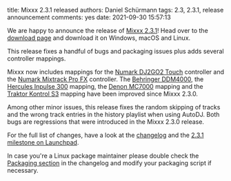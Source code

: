 title: Mixxx 2.3.1 released
authors: Daniel Schürmann
tags: 2.3, 2.3.1, release announcement
comments: yes
date: 2021-09-30 15:57:13

We are happy to announce the release of [Mixxx 2.3.1](https://github.com/mixxxdj/mixxx/releases/tag/2.3.1)!
Head over to the [download page]({filename}/pages/download.md#stable) and download it on Windows, macOS and Linux.

This release fixes a handful of bugs and packaging issues plus adds several controller mappings.

Mixxx now includes mappings for the [Numark DJ2GO2 Touch](https://manual.mixxx.org/2.3/en/hardware/controllers/numark_dj2go2_touch.html) controller and the [Numark Mixtrack Pro FX](https://manual.mixxx.org/2.3/en/hardware/controllers/numark_mixtrack_pro_fx.html) controller. The [Behringer DDM4000](https://manual.mixxx.org/2.3/en/hardware/controllers/behringer_ddm4000.html), the [Hercules Inpulse 300](https://manual.mixxx.org/2.3/en/hardware/controllers/hercules_djcontrol_inpulse_300.html) mapping, the [Denon MC7000](https://manual.mixxx.org/2.3/en/hardware/controllers/denon_mc7000.html) mapping and the [Traktor Kontrol S3](https://manual.mixxx.org/2.3/en/hardware/controllers/native_instruments_traktor_kontrol_s3.html) mapping have been improved since Mixxx 2.3.0.

Among other minor issues, this release fixes the random skipping of tracks and the wrong track entries in the history playlist when using AutoDJ.
Both bugs are regressions that were introduced in the Mixxx 2.3.0 release.

For the full list of changes, have a look at the [changelog](https://manual.mixxx.org/2.3/en/chapters/appendix/changelog.html#v2-3-1) and the [2.3.1 milestone on Launchpad](https://launchpad.net/mixxx/+milestone/2.3.1).

In case you're a Linux package maintainer please double check the [Packaging section](https://github.com/mixxxdj/mixxx/blob/2.3.1/CHANGELOG.md#packaging) in the changelog and modify your packaging script if necessary.
